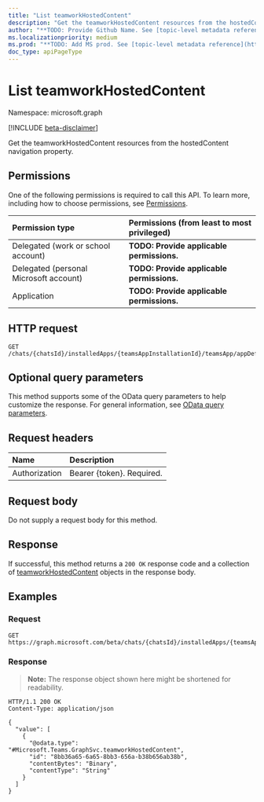 ```yaml
---
title: "List teamworkHostedContent"
description: "Get the teamworkHostedContent resources from the hostedContent navigation property."
author: "**TODO: Provide Github Name. See [topic-level metadata reference](https://msgo.azurewebsites.net/add/document/guidelines/metadata.html#topic-level-metadata)**"
ms.localizationpriority: medium
ms.prod: "**TODO: Add MS prod. See [topic-level metadata reference](https://msgo.azurewebsites.net/add/document/guidelines/metadata.html#topic-level-metadata)**"
doc_type: apiPageType
---
```


# List teamworkHostedContent
Namespace: microsoft.graph

[!INCLUDE [beta-disclaimer](../../includes/beta-disclaimer.md)]

Get the teamworkHostedContent resources from the hostedContent navigation property.

## Permissions
One of the following permissions is required to call this API. To learn more, including how to choose permissions, see [Permissions](/graph/permissions-reference).

|Permission type|Permissions (from least to most privileged)|
|:---|:---|
|Delegated (work or school account)|**TODO: Provide applicable permissions.**|
|Delegated (personal Microsoft account)|**TODO: Provide applicable permissions.**|
|Application|**TODO: Provide applicable permissions.**|

## HTTP request

<!-- {
  "blockType": "ignored"
}
-->
``` http
GET /chats/{chatsId}/installedApps/{teamsAppInstallationId}/teamsApp/appDefinitions/{teamsAppDefinitionId}/colorIcon/hostedContent
```

## Optional query parameters
This method supports some of the OData query parameters to help customize the response. For general information, see [OData query parameters](/graph/query-parameters).

## Request headers
|Name|Description|
|:---|:---|
|Authorization|Bearer {token}. Required.|

## Request body
Do not supply a request body for this method.

## Response

If successful, this method returns a `200 OK` response code and a collection of [teamworkHostedContent](../resources/teamworkhostedcontent.md) objects in the response body.

## Examples

### Request
<!-- {
  "blockType": "request",
  "name": "list_teamworkhostedcontent"
}
-->
``` http
GET https://graph.microsoft.com/beta/chats/{chatsId}/installedApps/{teamsAppInstallationId}/teamsApp/appDefinitions/{teamsAppDefinitionId}/colorIcon/hostedContent
```


### Response
>**Note:** The response object shown here might be shortened for readability.
<!-- {
  "blockType": "response",
  "truncated": true,
  "@odata.type": "Collection(Microsoft.Teams.GraphSvc.teamworkHostedContent)"
}
-->
``` http
HTTP/1.1 200 OK
Content-Type: application/json

{
  "value": [
    {
      "@odata.type": "#Microsoft.Teams.GraphSvc.teamworkHostedContent",
      "id": "8bb36a65-6a65-8bb3-656a-b38b656ab38b",
      "contentBytes": "Binary",
      "contentType": "String"
    }
  ]
}
```

